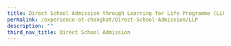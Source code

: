 ```yaml
---
title: Direct School Admission through Learning for Life Programme (LLP)
permalink: /experience-at-changkat/Direct-School-Admission/LLP
description: ""
third_nav_title: Direct School Admission
---
```

